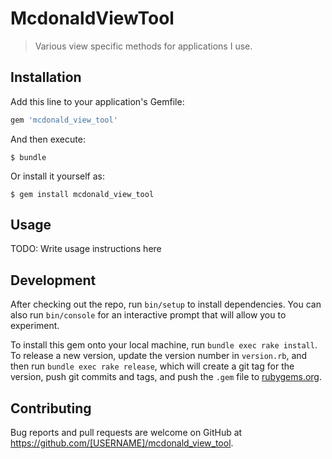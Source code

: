 # McdonaldViewTool

>Various view specific methods for applications I use.

## Installation

Add this line to your application's Gemfile:

```ruby
gem 'mcdonald_view_tool'
```

And then execute:

    $ bundle

Or install it yourself as:

    $ gem install mcdonald_view_tool

## Usage

TODO: Write usage instructions here

## Development

After checking out the repo, run `bin/setup` to install dependencies. You can also run `bin/console` for an interactive prompt that will allow you to experiment.

To install this gem onto your local machine, run `bundle exec rake install`. To release a new version, update the version number in `version.rb`, and then run `bundle exec rake release`, which will create a git tag for the version, push git commits and tags, and push the `.gem` file to [rubygems.org](https://rubygems.org).

## Contributing

Bug reports and pull requests are welcome on GitHub at https://github.com/[USERNAME]/mcdonald_view_tool.

